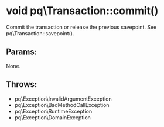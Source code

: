 # void pq\Transaction::commit()

Commit the transaction or release the previous savepoint.
See pq\Transaction::savepoint().

## Params:

None.

## Throws:

* pq\Exception\InvalidArgumentException
* pq\Exception\BadMethodCallException
* pq\Exception\RuntimeException
* pq\Exception\DomainException
